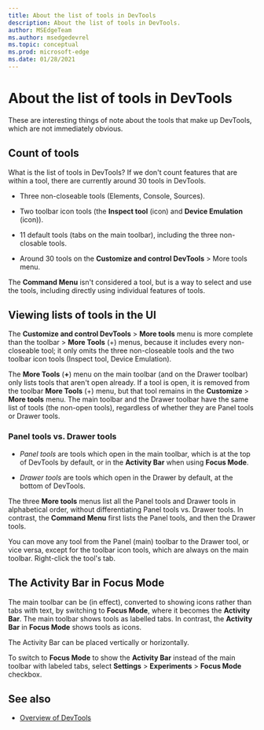 ```yaml
---
title: About the list of tools in DevTools
description: About the list of tools in DevTools.
author: MSEdgeTeam
ms.author: msedgedevrel
ms.topic: conceptual
ms.prod: microsoft-edge
ms.date: 01/28/2021
---
```

# About the list of tools in DevTools

These are interesting things of note about the tools that make up DevTools, which are not immediately obvious.


<!-- ====================================================================== -->
## Count of tools

What is the list of tools in DevTools?  If we don't count features that are within a tool, there are currently around 30 tools in DevTools.

* Three non-closeable tools (Elements, Console, Sources).

* Two toolbar icon tools (the **Inspect tool** (icon) and **Device Emulation** (icon)).

* 11 default tools (tabs on the main toolbar), including the three non-closable tools.

* Around 30 tools on the **Customize and control DevTools** > More tools menu.

The **Command Menu** isn't considered a tool, but is a way to select and use the tools, including directly using individual features of tools.


<!-- ====================================================================== -->
## Viewing lists of tools in the UI

The **Customize and control DevTools** > **More tools** menu is more complete than the toolbar > **More Tools** (+) menus, because it includes every non-closeable tool; it only omits the three non-closeable tools and the two toolbar icon tools (Inspect tool, Device Emulation).

The **More Tools** (**+**) menu on the main toolbar (and on the Drawer toolbar) only lists tools that aren't open already.  If a tool is open, it is removed from the toolbar **More Tools** (+) menu, but that tool remains in the **Customize** > **More tools** menu.  The main toolbar and the Drawer toolbar have the same list of tools (the non-open tools), regardless of whether they are Panel tools or Drawer tools.

### Panel tools vs. Drawer tools

* _Panel tools_ are tools which open in the main toolbar, which is at the top of DevTools by default, or in the **Activity Bar** when using **Focus Mode**.

* _Drawer tools_ are tools which open in the Drawer by default, at the bottom of DevTools.

The three **More tools** menus list all the Panel tools and Drawer tools in alphabetical order, without differentiating Panel tools vs. Drawer tools.  In contrast, the **Command Menu** first lists the Panel tools, and then the Drawer tools.

You can move any tool from the Panel (main) toolbar to the Drawer tool, or vice versa, except for the toolbar icon tools, which are always on the main toolbar.  Right-click the tool's tab.  <!-- can you do that in Activity Bar/Focus Mode? -->


<!-- ====================================================================== -->
## The Activity Bar in Focus Mode

The main toolbar can be (in effect), converted to showing icons rather than tabs with text, by switching to **Focus Mode**, where it becomes the **Activity Bar**.  The main toolbar shows tools as labelled tabs.  In contrast, the **Activity Bar** in **Focus Mode** shows tools as icons.

The Activity Bar can be placed vertically or horizontally.

To switch to **Focus Mode** to show the **Activity Bar** instead of the main toolbar with labeled tabs, select **Settings** > **Experiments** > **Focus Mode** checkbox.


<!-- ====================================================================== -->
## See also
 
* [Overview of DevTools](index.md)
